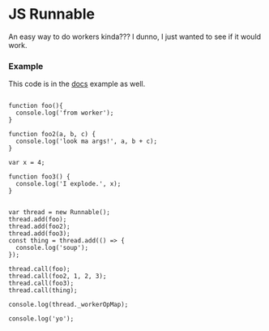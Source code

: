 # JS Runnable

An easy way to do workers kinda??? I dunno, I just wanted to see if it would work.

### Example
This code is in the [docs](https://vantreeseba.github.io/jsrunnable/) example as well.

```

function foo(){
  console.log('from worker');
}

function foo2(a, b, c) {
  console.log('look ma args!', a, b + c);
}

var x = 4;

function foo3() {
  console.log('I explode.', x);
}


var thread = new Runnable();
thread.add(foo);
thread.add(foo2);
thread.add(foo3);
const thing = thread.add(() => {
  console.log('soup');
});

thread.call(foo);
thread.call(foo2, 1, 2, 3);
thread.call(foo3);
thread.call(thing);

console.log(thread._workerOpMap);

console.log('yo');
```
